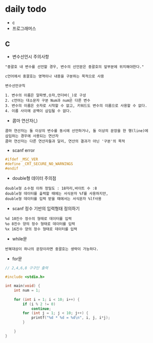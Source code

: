 # daily todo

- c
- 프로그래머스

## C

- 변수선언시 주의사항

```
"중괄호 내 변수를 선언할 경우, 변수의 선언문은 중괄호의 앞부분에 위치해야한다."

c언어에서 중괄호는 영역이나 내용을 구분하는 목적으로 사용

변수선언규칙

1. 변수의 이름은 알파벳,숫자,언더바(_)로 구성
2. c언어는 대소문자 구분 Num과 num은 다른 변수
3. 변수의 이름은 숫자로 시작할 수 없고, 키워드도 변수의 이름으로 사용할 수 없다.
4. 이름 사이에 공백이 삽입될 수 없다.

```

- 콤마 연산자(,)

```
콤마 연산자는 둘 이상의 변수를 동시에 선언하거나, 둘 이상의 문장을 한 행(line)에
삽입하는 경우에 사용되는 연산자
콤마 연산자는 다른 연산자들과 달리, 연산의 결과가 아닌 '구분'의 목적
```

- scanf error

```c
#ifdef _MSC_VER
#define _CRT_SECURE_NO_WARNINGS
#endif

```

- double형 데이터 주의점

```
double형 소수점 이하 정밀도 : 18자리,바이트 수 :8
double형 데이터를 출력할 때에는 서식문자 %f를 사용하지만,
double형 데이터를 입력 받을 때에서는 서식문자 %lf사용
```

- scanf 정수 기반의 입력형태 정의하기

```
%d 10진수 정수의 형태로 데이터를 입력
%o 8진수 양의 정수 형태로 데이터를 입력
%x 16진수 양의 정수 형태로 데이터를 입력
```

- while문

```
반복대상이 하나의 문장이라면 중괄호는 생략이 가능하다.

```

- for문

```c
// 2,4,6,8 구구단 출력

#include <stdio.h>

int main(void) {
	int num = 1;
	
	for (int i = 1; i < 10; i++) {
		if (i % 2 != 0)
			continue;
		for (int j = 1; j < 10; j++) {
			printf("%d * %d = %d\n", i, j, i*j);
		}
		
	}
}

```